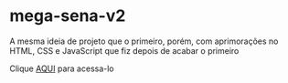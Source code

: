 # mega-sena-v2
 A mesma ideia de projeto que o primeiro, porém, com aprimorações no HTML, CSS e JavaScript que fiz depois de acabar o primeiro

 Clique <a href="https://megasena-myversion.netlify.app/">AQUI</a> para acessa-lo
